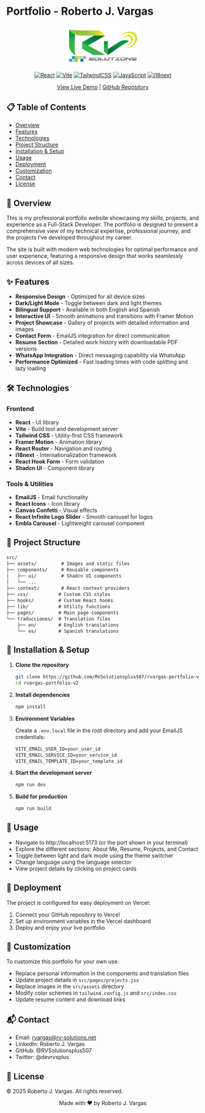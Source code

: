 # Portfolio - Roberto J. Vargas

<div align="center">
  <img src="https://raw.githubusercontent.com/RVSolutionsplus507/rvargas-portfolio-v2/main/src/assets/logorvs.webp" alt="RV Solutions Plus Logo" width="200"/>

  [![React](https://img.shields.io/badge/React-20232A?style=for-the-badge&logo=react&logoColor=61DAFB)](https://reactjs.org/)
  [![Vite](https://img.shields.io/badge/Vite-646CFF?style=for-the-badge&logo=vite&logoColor=white)](https://vitejs.dev/)
  [![TailwindCSS](https://img.shields.io/badge/Tailwind_CSS-38B2AC?style=for-the-badge&logo=tailwind-css&logoColor=white)](https://tailwindcss.com/)
  [![JavaScript](https://img.shields.io/badge/JavaScript-F7DF1E?style=for-the-badge&logo=javascript&logoColor=black)](https://developer.mozilla.org/en-US/docs/Web/JavaScript)
  [![i18next](https://img.shields.io/badge/i18next-26A69A?style=for-the-badge&logo=i18next&logoColor=white)](https://www.i18next.com/)

  [View Live Demo](https://rvargas.dev) | [GitHub Repository](https://github.com/RVSolutionsplus507/rvargas-portfolio-v2)
</div>

## 📋 Table of Contents

- [Overview](#-overview)
- [Features](#-features)
- [Technologies](#️-technologies)
- [Project Structure](#-project-structure)
- [Installation & Setup](#-installation--setup)
- [Usage](#-usage)
- [Deployment](#-deployment)
- [Customization](#-customization)
- [Contact](#-contact)
- [License](#-license)

## 🚀 Overview

This is my professional portfolio website showcasing my skills, projects, and experience as a Full-Stack Developer. The portfolio is designed to present a comprehensive view of my technical expertise, professional journey, and the projects I've developed throughout my career.

The site is built with modern web technologies for optimal performance and user experience, featuring a responsive design that works seamlessly across devices of all sizes.

## ✨ Features

- **Responsive Design** - Optimized for all device sizes
- **Dark/Light Mode** - Toggle between dark and light themes
- **Bilingual Support** - Available in both English and Spanish
- **Interactive UI** - Smooth animations and transitions with Framer Motion
- **Project Showcase** - Gallery of projects with detailed information and images
- **Contact Form** - EmailJS integration for direct communication
- **Resume Section** - Detailed work history with downloadable PDF versions
- **WhatsApp Integration** - Direct messaging capability via WhatsApp
- **Performance Optimized** - Fast loading times with code splitting and lazy loading

## 🛠️ Technologies

### Frontend
- **React** - UI library
- **Vite** - Build tool and development server
- **Tailwind CSS** - Utility-first CSS framework
- **Framer Motion** - Animation library
- **React Router** - Navigation and routing
- **i18next** - Internationalization framework
- **React Hook Form** - Form validation
- **Shadcn UI** - Component library

### Tools & Utilities
- **EmailJS** - Email functionality
- **React Icons** - Icon library
- **Canvas Confetti** - Visual effects
- **React Infinite Logo Slider** - Smooth carousel for logos
- **Embla Carousel** - Lightweight carousel component

## 📁 Project Structure

```
src/
├── assets/         # Images and static files
├── components/     # Reusable components
│   ├── ui/         # Shadcn UI components
│   └── ...
├── context/        # React context providers
├── css/           # Custom CSS styles
├── hooks/         # Custom React hooks
├── lib/           # Utility functions
├── pages/         # Main page components
└── traducciones/  # Translation files
    ├── en/        # English translations
    └── es/        # Spanish translations
```

## 🔧 Installation & Setup

1. **Clone the repository**
   ```sh
   git clone https://github.com/RVSolutionsplus507/rvargas-portfolio-v2.git
   cd rvargas-portfolio-v2
   ```

2. **Install dependencies**
   ```sh
   npm install
   ```

3. **Environment Variables**
   
   Create a `.env.local` file in the root directory and add your EmailJS credentials:
   ```
   VITE_EMAIL_USER_ID=your_user_id
   VITE_EMAIL_SERVICE_ID=your_service_id
   VITE_EMAIL_TEMPLATE_ID=your_template_id
   ```

4. **Start the development server**
   ```sh
   npm run dev
   ```

5. **Build for production**
   ```sh
   npm run build
   ```

## 📱 Usage

- Navigate to http://localhost:5173 (or the port shown in your terminal)
- Explore the different sections: About Me, Resume, Projects, and Contact
- Toggle between light and dark mode using the theme switcher
- Change language using the language selector
- View project details by clicking on project cards

## 🚢 Deployment

The project is configured for easy deployment on Vercel:

1. Connect your GitHub repository to Vercel
2. Set up environment variables in the Vercel dashboard
3. Deploy and enjoy your live portfolio

## 🎨 Customization

To customize this portfolio for your own use:

- Replace personal information in the components and translation files
- Update project details in `src/pages/projects.jsx`
- Replace images in the `src/assets` directory
- Modify color schemes in `tailwind.config.js` and `src/index.css`
- Update resume content and download links

## 📬 Contact

- Email: rvargas@rv-solutions.net
- LinkedIn: Roberto J. Vargas
- GitHub: @RVSolutionsplus507
- Twitter: @devrvsplus

## 📄 License

© 2025 Roberto J. Vargas. All rights reserved.

<div align="center">
  <p>Made with ❤️ by Roberto J. Vargas</p>
</div>

